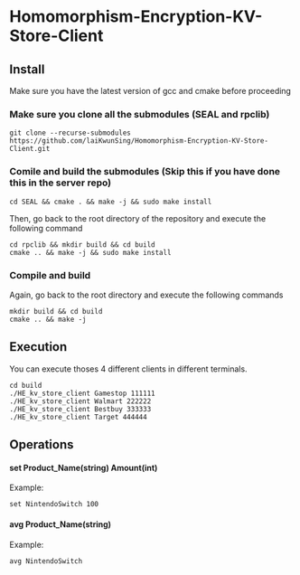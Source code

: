 # Homomorphism-Encryption-KV-Store-Client

## Install
Make sure you have the latest version of gcc and cmake before proceeding

### Make sure you clone all the submodules (SEAL and rpclib)
```
git clone --recurse-submodules https://github.com/laiKwunSing/Homomorphism-Encryption-KV-Store-Client.git
```

### Comile and build the submodules (Skip this if you have done this in the server repo)
```
cd SEAL && cmake . && make -j && sudo make install
```
Then, go back to the root directory of the repository and execute the following command
```
cd rpclib && mkdir build && cd build 
cmake .. && make -j && sudo make install
```

### Compile and build
Again, go back to the root directory and execute the following commands
```
mkdir build && cd build
cmake .. && make -j
```

## Execution
You can execute thoses 4 different clients in different terminals.

```
cd build
./HE_kv_store_client Gamestop 111111
./HE_kv_store_client Walmart 222222
./HE_kv_store_client Bestbuy 333333
./HE_kv_store_client Target 444444
```

## Operations

#### set Product_Name(string) Amount(int)
Example: 

```
set NintendoSwitch 100
```

#### avg Product_Name(string)
Example: 

```
avg NintendoSwitch
```
